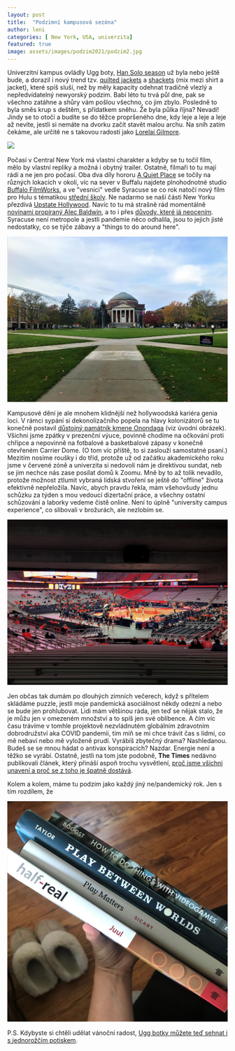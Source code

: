 ```yaml
---
layout: post
title:  "Podzimní kampusová sezóna"
author: leni
categories: [ New York, USA, univerzita]
featured: true
image: assets/images/podzim2021/podzim2.jpg
---
```


Univerzitní kampus ovládly Ugg boty, <a href="https://www.memesmonkey.com/topic/han+solo+season">Han Solo season</a> už byla nebo ještě bude, a dorazil i nový trend tzv. <a href="https://www.amazon.com/QUILTED-FRONT-JACKET-Medium-MAUVE/dp/B09HY92MDM/ref=sr_1_4_sspa?keywords=quilted+jacket&qid=1636813532&sr=8-4-spons&psc=1&spLa=ZW5jcnlwdGVkUXVhbGlmaWVyPUFGTE9HTVAzRjlFVVEmZW5jcnlwdGVkSWQ9QTAxODA5MzIzNVNMTVBQU0gySVNUJmVuY3J5cHRlZEFkSWQ9QTAyOTU2MTcxUDNDNk9NWTdKUFNSJndpZGdldE5hbWU9c3BfYXRmJmFjdGlvbj1jbGlja1JlZGlyZWN0JmRvTm90TG9nQ2xpY2s9dHJ1ZQ==">quilted jackets</a> a <a href="https://www.amazon.com/dp/B09GK4527G/ref=sspa_dk_detail_1?psc=1&pd_rd_i=B09GK4527G&pd_rd_w=2b5jr&pf_rd_p=887084a2-5c34-4113-a4f8-b7947847c308&pd_rd_wg=a1AWm&pf_rd_r=ZZTB2037JYGSM7ME6V3B&pd_rd_r=9f1c83f9-5f1b-4b4e-ace2-1d1158b868ed&smid=ANDGJ6ZM9IUX2&spLa=ZW5jcnlwdGVkUXVhbGlmaWVyPUEzVFFUMTcxUTNZT0VSJmVuY3J5cHRlZElkPUEwODcxNzQzM1BJVTBYU0syWVlSMyZlbmNyeXB0ZWRBZElkPUEwNjAxOTcxQjI1RkVEU1VQUzBRJndpZGdldE5hbWU9c3BfZGV0YWlsJmFjdGlvbj1jbGlja1JlZGlyZWN0JmRvTm90TG9nQ2xpY2s9dHJ1ZQ==">shackets</a> (mix mezi shirt a jacket), které spíš sluší, než by měly kapacity odehnat tradičně vlezlý a nepředvídatelný newyorský podzim. Babí léto tu trvá půl dne, pak se všechno zatáhne a shůry vám pošlou všechno, co jim zbylo. Posledně to byla směs krup s deštěm, s přídatkem sněhu. Že byla půlka října? Nevadí! Jindy se to otočí a budíte se do těžce propršeného dne, kdy leje a leje a leje až nevíte, jestli si nemáte na dvorku začít stavět malou archu. Na sníh zatím čekáme, ale určitě ne s takovou radostí jako <a href="https://www.youtube.com/watch?v=MuS5IrQPqFg">Lorelai Gilmore</a>.

<img src="/assets/images/podzim2021/podzim1.jpg">

Počasí v Central New York má vlastní charakter a kdyby se tu točil film, mělo by vlastní repliky a možná i obytný trailer. Ostatně, filmaři to tu mají rádi a ne jen pro počasí. Oba dva díly hororu <a href="https://www.imdb.com/title/tt6644200/">A Quiet Place</a> se točily na různých lokacích v okolí, víc na sever v Buffalu najdete plnohodnotné studio <a href="https://www.buffalofilmworks.com/">Buffalo FilmWorks</a>, a ve "vesnici" vedle Syracuse se co rok natočí nový film pro Hulu s tématikou <a href="https://americanhigh.com/">střední školy</a>. Ne nadarmo se naší části New Yorku přezdívá <a href="https://www.newyorkupstate.com/road-trips/2016/01/upstate_hollywood_movies_filmed_throughout_new_york_state.html">Upstate Hollywood</a>. Navíc to tu má strašně rád momentálně <a href="https://www.cnn.com/2021/11/10/entertainment/rust-film-crew-member-files-lawsuit/index.html">novinami propíraný Alec Baldwin</a>, a to i přes <a href="https://www.syracuse.com/celebrity-news/2021/02/i-love-syracuse-alec-baldwin-says-hes-thought-about-moving-to-cny-video.html">důvody, které já neocením</a>. Syracuse není metropole a jestli pandemie něco odhalila, jsou to jejich jisté nedostatky, co se týče zábavy a "things to do around here". 

<img src="/assets/images/podzim2021/podzim7.jpg">

Kampusové dění je ale mnohem klidnější než hollywoodská kariéra genia loci. V rámci sypání si dekonolizačního popela na hlavy kolonizátorů se tu konečně postavil <a href="https://news.syr.edu/blog/2021/10/14/first-phase-complete-of-new-onondaga-art-installation-on-the-quad/">důstojný památník kmene Onondaga</a> (viz úvodní obrázek). Všichni jsme zpátky v prezenční výuce, povinně chodíme na očkování proti chřipce a nepovinně na fotbalové a basketbalové zápasy v konečně otevřeném Carrier Dome. (O tom víc příště, to si zaslouží samostatné psaní.) Mezitím nosíme roušky i do tříd, protože už od začátku akademického roku jsme v červené zóně a univerzita si nedovolí nám je direktivou sundat, neb se jim nechce nás zase posílat domů k Zoomu. Mně by to až tolik nevadilo, protože možnost ztlumit vybraná lidská stvoření se ještě do "offline" života efektivně nepřeložila. Navíc, abych pravdu řekla, mám všehovšudy jednu schůzku za týden s mou vedoucí dizertační práce, a všechny ostatní schůzování a laborky vedeme čistě online. Není to úplně "university campus experience", co slibovali v brožurách, ale nezlobím se.

<img src="/assets/images/podzim2021/podzim5.jpg">

Jen občas tak dumám po dlouhých zimních večerech, když s přítelem skládáme puzzle, jestli moje pandemická asociálnost někdy odezní a nebo se bude jen prohlubovat. Lidi mám většinou ráda, jen teď se nějak stalo, že je můžu jen v omezeném množství a to spíš jen své oblíbence. A čím víc času trávíme v tomhle projektově nezvládnutém globálním zdravotním dobrodružství aka COVID pandemii, tím míň se mi chce trávit čas s lidmi, co mě nebaví nebo mě vyloženě prudí. Vyrábíš zbytečný drama? Nashledanou. Budeš se se mnou hádat o antivax konspiracích? Nazdar. Energie není a těžko se vyrábí. Ostatně, jestli na tom jste podobně, **The Times** nedávno publikovali článek, který přináší aspoň trochu vysvětlení, <a href="https://time.com/6099133/why-you-feel-tired-all-the-time/">proč jsme všichni unavení a proč se z toho je špatně dostává</a>.

Kolem a kolem, máme tu podzim jako každý jiný ne/pandemický rok. Jen s tím rozdílem, že 

<img src="/assets/images/podzim2021/podzim3.jpg">

 P.S. Kdybyste si chtěli udělat vánoční radost, <a href="https://theoodie.com/products/the-oodie-original-slipper-boots-unicorn">Ugg botky můžete teď sehnat i s jednorožčím potiskem</a>.
